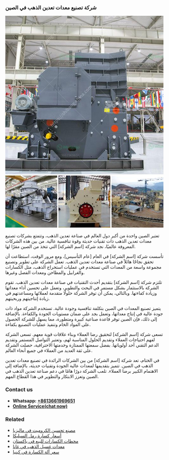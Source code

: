 <h3>شركة تصنيع معدات تعدين الذهب في الصين</h3><img src='1701852401.jpg' alt=''><p>تعتبر الصين واحدة من أكبر دول العالم في صناعة تعدين الذهب، وتتمتع بشركات تصنيع معدات تعدين الذهب ذات تقنيات حديثة وقوة تنافسية عالية. من بين هذه الشركات المعروفة عالميًا، نجد شركة [اسم الشركة] التي تتخذ من الصين مقرًا لها.</p><p>تأسست شركة [اسم الشركة] في العام [عام التأسيس]، ومع مرور الوقت، استطاعت أن تحقق نجاحًا هائلاً في صناعة معدات تعدين الذهب. تعمل الشركة على تطوير وتصنيع مجموعة واسعة من المعدات التي تستخدم في عمليات استخراج الذهب، مثل الكسارات والغرابيل والمطاحن ومعدات الفصل وغيرها.</p><p>تلتزم شركة [اسم الشركة] بتقديم أحدث التقنيات في صناعة معدات تعدين الذهب. تقوم الشركة بالاستثمار بشكل مستمر في البحث والتطوير، وتعمل على تحسين أداء معداتها وزيادة كفاءتها. وبالتالي، يمكن أن توفر الشركة حلولًا متقدمة لعملائها ومساعدتهم في زيادة إنتاجيتهم وربحيتهم.</p><p>يتميز تصنيع المعدات في الصين بتكلفة تنافسية وجودة عالية. تستخدم الشركة مواد ذات جودة عالية في إنتاج معداتها، وتعمل بجد على ضمان مستويات الجودة والكفاءة. بالإضافة إلى ذلك، فإن الصين توفر قاعدة صناعية كبيرة ومتطورة، مما يسهل للشركة الحصول على المواد الخام وتنفيذ عمليات التصنيع بكفاءة.</p><p>تسعى شركة [اسم الشركة] لتحقيق رضا العملاء وبناء علاقات قوية معهم. تسعى الشركة لفهم احتياجات العملاء وتقديم الحلول المناسبة لهم، وتعتبر التواصل المستمر وتقديم الدعم التقني أحد أولوياتها. بفضل سمعتها الممتازة وخدمتها الاحترافية، حصلت الشركة على ثقة العديد من العملاء في جميع أنحاء العالم.</p><p>في الختام، تعد شركة [اسم الشركة] من بين الشركات الرائدة في تصنيع معدات تعدين الذهب في الصين. تتميز بتقديمها لمعدات عالية الجودة وتقنيات حديثة، بالإضافة إلى الاهتمام الكبير برضا العملاء. تلعب الشركة دورًا هامًا في دعم صناعة تعدين الذهب في الصين وتعزز الابتكار والتطوير في هذا القطاع المهم.</p><h3>Contact us</h3><ul><li><strong>Whatsapp:&nbsp;<a href="https://wa.me/8613661969651">+8613661969651</a></strong></li><li><a href="https://swt.shibang-china.com/?git&amp;zhl&amp;شركة تصنيع معدات تعدين الذهب في الصين"><strong>Online Service(chat now)</strong></a></li></ul><h3>Related</h3><ul><li><a href='مصنع تحسين الكروميت في ماليزيا.md'>مصنع تحسين الكروميت في ماليزيا</a></li><li><a href='أسعار كسارة رمل السيليكا.md'>أسعار كسارة رمل السيليكا</a></li><li><a href='محطات الكسارات للبيع في باكستان.md'>محطات الكسارات للبيع في باكستان</a></li><li><a href='معدات غسيل الذهب في غانا.md'>معدات غسيل الذهب في غانا</a></li><li><a href='سعر آلة الكسارة في كينيا.md'>سعر آلة الكسارة في كينيا</a></li></ul>